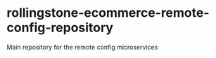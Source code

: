 # rollingstone-ecommerce-remote-config-repository
Main repository for the remote config microservices
